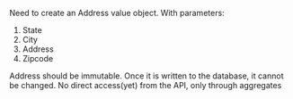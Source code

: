 Need to create an Address value object. With parameters:
1. State
2. City
3. Address
4. Zipcode

Address should be immutable. Once it is written to the database, it cannot be changed. No direct access(yet) from the API, only through aggregates